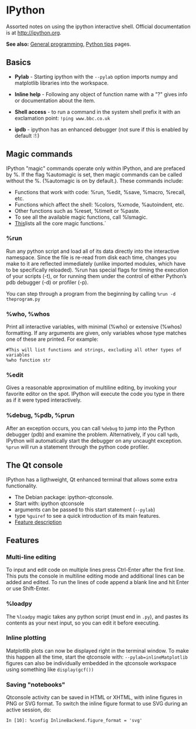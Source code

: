 # IPython

Assorted notes on using the ipython interactive shell. Official
documentation is at <http://ipython.org>.

 **See also:** [General programming](comp_programming.md),
        [Python tips](pythontips) pages.

## Basics

* **Pylab** - Starting ipython with the `--pylab` option imports
        numpy and matplotlib libraries into the workspace.

* **Inline help** - Following any object of function name with a
        "?" gives info or documentation about the item.

* **Shell access** - to run a command in the system shell prefix
        it with an exclamation point: `!ping www.bbc.co.uk`

* **ipdb** - ipython has an enhanced debugger (not sure if this is
        enabled by default :!:)

## Magic commands

IPython "magic" commands operate only within IPython, and are prefaced
by %. If the flag %automagic is set, then magic commands can be called
without the %. (%automagic is on by default.). These commands include:

* Functions that work with code: %run, %edit, %save, %macro, %recall, etc.
* Functions which affect the shell: %colors, %xmode, %autoindent, etc.
* Other functions such as %reset, %timeit or %paste.
* To see all the available magic functions, call %lsmagic.
* [This](http://ipython.org/ipython-doc/stable/api/generated/IPython.core.magic.html#module-IPython.core.magic)lists all the core magic functions.`

### %run

Run any python script and load all of its data directly into the
interactive namespace. Since the file is re-read from disk each time,
changes you make to it are reflected immediately (unlike imported
modules, which have to be specifically reloaded). %run has special flags
for timing the execution of your scripts (-t), or for running them under
the control of either Python’s pdb debugger (-d) or profiler (-p).

You can step through a program from the beginning by calling `%run -d
theprogram.py`

### %who, %whos

Print all interactive variables, with minimal (%who) or extensive
(%whos) formatting. If any arguments are given, only variables whose
type matches one of these are printed. For example:

~~~
#This will list functions and strings, excluding all other types of variables
%who function str
~~~

### %edit

Gives a reasonable approximation of multiline editing, by invoking your
favorite editor on the spot. IPython will execute the code you type in
there as if it were typed interactively.

### %debug, %pdb, %prun

After an exception occurs, you can call `%debug` to jump into the Python
debugger (pdb) and examine the problem. Alternatively, if you call `%pdb`,
IPython will automatically start the debugger on any uncaught exception.
`%prun` will run a statement through the python code profiler.


## The Qt console

IPython has a ligthweight, Qt enhanced terminal that allows some extra
functionality.

* The Debian package: ipython-qtconsole.
* Start with: ipython qtconsole
* arguments can be passed to this start statement (`--pylab`)
* type `%guiref` to see a quick introduction of its main features.
* [Feature description](http://ipython.org/ipython-doc/stable/interactive/qtconsole.html)


## Features

### Multi-line editing

To input and edit code on multiple lines press Ctrl-Enter after the
first line. This puts the console in multiline editing mode and
additional lines can be added and edited. To run the lines of code
append a blank line and hit Enter or use Shift-Enter.

### %loadpy

The `%loadpy` magic takes any python script (must end in `.py`), and
pastes its contents as your next input, so you can edit it before
executing.

### Inline plotting

Matplotlib plots can now be displayed right in the terminal window. To
make this happen all the time, start the qtconsole with:
`--pylab=inlineMatplotlib` figures can also be individually embedded in
the qtconsole workspace using something like `display(gcf())`

### Saving "notebooks"

Qtconsole activity can be saved in HTML or XHTML, with inline figures in
PNG or SVG format. To switch the inline figure format to use SVG during
an active session, do:

    In [10]: %config InlineBackend.figure_format = 'svg'
